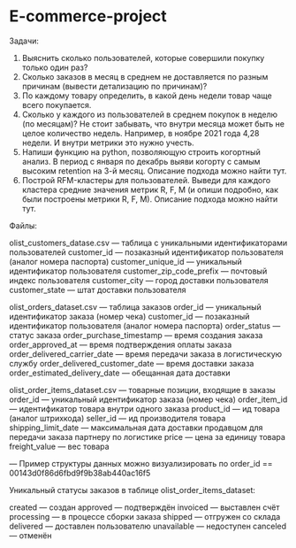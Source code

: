 # E-commerce-project

Задачи:
1. Выяснить сколько пользователей, которые совершили покупку только один раз? 
2. Сколько заказов в месяц в среднем не доставляется по разным причинам (вывести детализацию по причинам)?
3. По каждому товару определить, в какой день недели товар чаще всего покупается.
4. Сколько у каждого из пользователей в среднем покупок в неделю (по месяцам)? Не стоит забывать, что внутри месяца может быть не целое количество недель. Например, в ноябре 2021 года 4,28 недели. И внутри метрики это нужно учесть.
5. Напиши функцию на python, позволяющую строить когортный анализ. В период с января по декабрь выяви когорту с самым высоким retention на 3-й месяц. Описание подхода можно найти тут.
6. Построй RFM-кластеры для пользователей. Выведи для каждого кластера средние значения метрик R, F, M (и опиши подробно, как были построены метрики R, F, M). Описание подхода можно найти тут. 

Файлы:

olist_customers_datase.csv — таблица с уникальными идентификаторами пользователей
customer_id — позаказный идентификатор пользователя (аналог номера паспорта)
customer_unique_id —  уникальный идентификатор пользователя
customer_zip_code_prefix —  почтовый индекс пользователя
customer_city —  город доставки пользователя
customer_state —  штат доставки пользователя

olist_orders_dataset.csv —  таблица заказов
order_id —  уникальный идентификатор заказа (номер чека)
customer_id —  позаказный идентификатор пользователя (аналог номера паспорта)
order_status —  статус заказа
order_purchase_timestamp —  время создания заказа
order_approved_at —  время подтверждения оплаты заказа
order_delivered_carrier_date —  время передачи заказа в логистическую службу
order_delivered_customer_date —  время доставки заказа
order_estimated_delivery_date —  обещанная дата доставки


olist_order_items_dataset.csv —  товарные позиции, входящие в заказы
order_id —  уникальный идентификатор заказа (номер чека)
order_item_id —  идентификатор товара внутри одного заказа
product_id —  ид товара (аналог штрихкода)
seller_id — ид производителя товара
shipping_limit_date —  максимальная дата доставки продавцом для передачи заказа партнеру по логистике
price —  цена за единицу товара
freight_value —  вес товара

— Пример структуры данных можно визуализировать по order_id == 00143d0f86d6fbd9f9b38ab440ac16f5

Уникальный статусы заказов в таблице olist_order_items_dataset:

created —  создан
approved —  подтверждён
invoiced —  выставлен счёт
processing —  в процессе сборки заказа
shipped —  отгружен со склада
delivered —  доставлен пользователю
unavailable —  недоступен
canceled —  отменён
